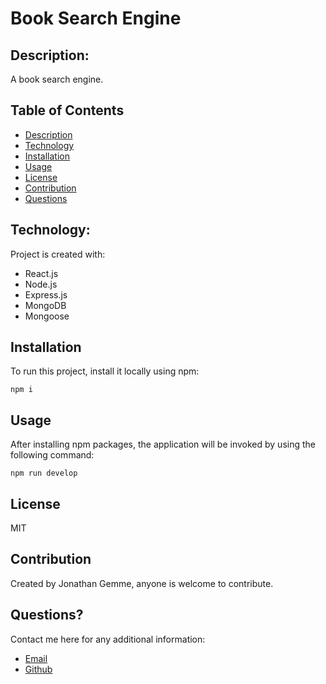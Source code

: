 # Book Search Engine

## Description:

A book search engine.

## Table of Contents

- [Description](#description)
- [Technology](#Technology)
- [Installation](#installation)
- [Usage](#usage)
- [License](#license)
- [Contribution](#contribution)
- [Questions](#questions)

## Technology:

Project is created with:

- React.js
- Node.js
- Express.js
- MongoDB
- Mongoose

## Installation

To run this project, install it locally using npm:

```
npm i
```

## Usage

After installing npm packages, the application will be invoked by using the following command:

```
npm run develop
```


## License

MIT

## Contribution

Created by Jonathan Gemme, anyone is welcome to contribute.

## Questions?

Contact me here for any additional information:

- [Email](gemmejonathan@gmail.com)
- [Github](https://github.com/jonboy321)
